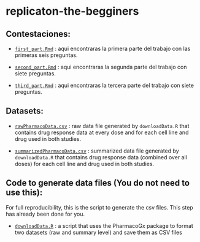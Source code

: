 # replicaton-the-begginers

## Contestaciones:

* [`first_part.Rmd`](https://github.com/dinojgarcia/replicaton-the-begginers/blob/master/first_part.Rmd) : aqui encontraras la primera parte del trabajo con las primeras seis preguntas.

* [`second_part.Rmd`](https://github.com/dinojgarcia/replicaton-the-begginers/blob/master/second_part.Rmd) : aqui encontraras la segunda parte del trabajo con siete preguntas.

* [`third_part.Rmd`](https://github.com/dinojgarcia/replicaton-the-begginers/blob/master/thrid_part.Rmd) : aqui encontraras la tercera parte del trabajo con siete preguntas.

## Datasets:

* [`rawPharmacoData.csv`](https://github.com/areyesq89/PR2017replicaton/blob/master/rawPharmacoData.csv) : raw data file generated by `downloadData.R` that contains drug response data at every dose and for each cell line and drug used in both studies. 

* [`summarizedPharmacoData.csv`](https://github.com/areyesq89/PR2017replicaton/blob/master/summarizedPharmacoData.csv) : summarized data file generated by `downloadData.R` that contains drug response data (combined over all doses) for each cell line and drug used in both studies.

## Code to generate data files (You do not need to use this):

For full reproducibility, this is the script to generate the csv files. This step has already been done for you.

* [`downloadData.R`](https://github.com/areyesq89/PR2017replicaton/blob/master/downloadData.R) : a script that uses the PharmacoGx package to format two datasets (raw and summary level) and save them as CSV files 
